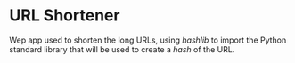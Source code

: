 # URL Shortener

Wep app used to shorten the long URLs, using <i>hashlib</i> to import the Python standard library that will be used to create a <i>hash</i> of the URL.